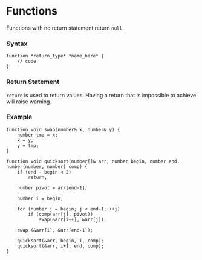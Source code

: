 # Functions

Functions with no return statement return `null`.

### Syntax

````
function *return_type* *name_here* {
	// code
}
````

### Return Statement

`return` is used to return values. Having a return that is impossible to achieve will raise warning.

### Example

````
function void swap(number& x, number& y) {
	number tmp = x;
	x = y;
	y = tmp;
}

function void quicksort(number[]& arr, number begin, number end, number(number, number) comp) {
	if (end - begin < 2)
		return;
	
	number pivot = arr[end-1];

	number i = begin;
	
	for (number j = begin; j < end-1; ++j)
		if (comp(arr[j], pivot))
			swap(&arr[i++], &arr[j]);
	
	swap (&arr[i], &arr[end-1]);

	quicksort(&arr, begin, i, comp);
	quicksort(&arr, i+1, end, comp);
}
````

